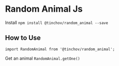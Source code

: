 # Random Animal Js

Install `npm install @tinchov/random_animal --save`

## How to Use

`import RandomAnimal from '@tinchov/random_animal';`

Get an animal `RandomAnimal.getOne()`
